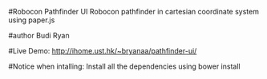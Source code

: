 #Robocon Pathfinder UI
Robocon pathfinder in cartesian coordinate system using paper.js

#author
Budi Ryan

#Live Demo:
http://ihome.ust.hk/~bryanaa/pathfinder-ui/

#Notice when intalling:
Install all the dependencies using bower install
